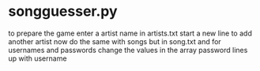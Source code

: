 # songguesser.py
to prepare the game enter a artist name in artists.txt start a new line to add another artist now do the same with songs but in song.txt and for usernames and passwords change the values in the array password lines up with username
